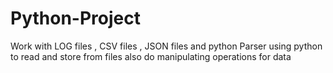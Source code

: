 # Python-Project
Work with LOG files , CSV files , JSON files and python  Parser using python to read and store from files also do manipulating operations for data 
